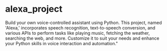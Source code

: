 # alexa_project
Build your own voice-controlled assistant using Python. This project, named 'Alexa,' incorporates speech recognition, text-to-speech conversion, and various APIs to perform tasks like playing music, fetching the weather, searching the web, and more. Customize it to suit your needs and enhance your Python skills in voice interaction and automation."

